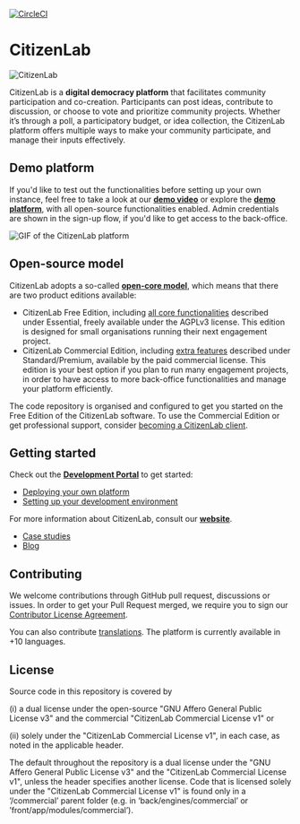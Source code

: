 [![CircleCI](https://circleci.com/gh/CitizenLabDotCo/citizenlab/tree/master.svg?style=svg)](https://circleci.com/gh/CitizenLabDotCo/citizenlab/tree/master)

# CitizenLab

![CitizenLab](https://res.cloudinary.com/citizenlabco/image/upload/c_scale,w_170/v1604331338/CitizenLab_logo.png)

CitizenLab is a **digital democracy platform** that facilitates community participation and co-creation. Participants can post ideas, contribute to discussion, or choose to vote and prioritize community projects. Whether it’s through a poll, a participatory budget, or idea collection, the CitizenLab platform offers multiple ways to make your community participate, and manage their inputs effectively.

## Demo platform

If you'd like to test out the functionalities before setting up your own instance, feel free to take a look at our **[demo video](https://www.loom.com/share/f1a80ddad6244222a9e976488f8ab19c)** or explore the **[demo platform](https://opensource.demo.citizenlab.co/)**, with all open-source functionalities enabled. Admin credentials are shown in the sign-up flow, if you'd like to get access to the back-office.

![GIF of the CitizenLab platform](https://res.cloudinary.com/citizenlabco/image/upload/c_scale,w_739/v1617377717/gif-citizenlab-participation-platform_yqpk66.gif)

## Open-source model

CitizenLab adopts a so-called **[open-core model](https://en.wikipedia.org/wiki/Open-core_model)**, which means that there are two product editions available:

- CitizenLab Free Edition, including [all core functionalities](https://www.citizenlab.co/plans) described under Essential, freely available under the AGPLv3 license. This edition is designed for small organisations running their next engagement project.
- CitizenLab Commercial Edition, including [extra features](https://www.citizenlab.co/plans) described under Standard/Premium, available by the paid commercial license. This edition is your best option if you plan to run many engagement projects, in order to have access to more back-office functionalities and manage your platform efficiently.

The code repository is organised and configured to get you started on the Free Edition of the CitizenLab software. To use the Commercial Edition or get professional support, consider [becoming a CitizenLab client](https://www.citizenlab.co/plans).

## Getting started

Check out the **[Development Portal](https://developers.citizenlab.co)** to get started:

- [Deploying your own platform](https://developers.citizenlab.co/start-deployment)
- [Setting up your development environment](https://developers.citizenlab.co/start-dev-environment)

For more information about CitizenLab, consult our **[website](https://www.citizenlab.co)**.

- [Case studies](https://www.citizenlab.co/case-studies)
- [Blog](https://www.citizenlab.co/blog/)

## Contributing

We welcome contributions through GitHub pull request, discussions or issues. In order to get your Pull Request merged, we require you to sign our [Contributor License Agreement](https://eform.pandadoc.com/?eform=c6bd99bc-538c-4899-b073-a4ffb0b3d0a8).

You can also contribute [translations](https://developers.citizenlab.co/guide-contribute-translations). The platform is currently available in +10 languages.

## License

Source code in this repository is covered by

(i) a dual license under the open-source "GNU Affero General Public License v3" and the commercial "CitizenLab Commercial License v1" or

(ii) solely under the "CitizenLab Commercial License v1", in each case, as noted in the applicable header.

The default throughout the repository is a dual license under the "GNU Affero General Public License v3" and the "CitizenLab Commercial License v1", unless the header specifies another license. Code that is licensed solely under the "CitizenLab Commercial License v1" is found only in a ‘/commercial’ parent folder (e.g. in ‘back/engines/commercial’ or ’front/app/modules/commercial’).
